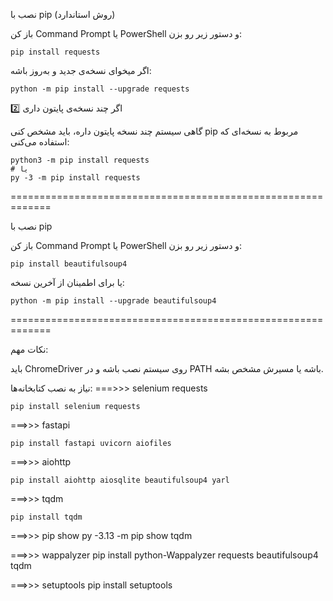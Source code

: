 نصب با pip (روش استاندارد)

باز کن Command Prompt یا PowerShell و دستور زیر رو بزن:
```
pip install requests
```

اگر میخوای نسخه‌ی جدید و به‌روز باشه:
```
python -m pip install --upgrade requests
```
2️⃣ اگر چند نسخه‌ی پایتون داری

گاهی سیستم چند نسخه پایتون داره، باید مشخص کنی pip مربوط به نسخه‌ای که استفاده می‌کنی:
```
python3 -m pip install requests
# یا
py -3 -m pip install requests
```


=============================================================

نصب با pip

باز کن Command Prompt یا PowerShell و دستور زیر رو بزن:

```
pip install beautifulsoup4
```

یا برای اطمینان از آخرین نسخه:
```
python -m pip install --upgrade beautifulsoup4
```


=============================================================

نکات مهم:

باید ChromeDriver روی سیستم نصب باشه و در PATH باشه یا مسیرش مشخص بشه.

نیاز به نصب کتابخانه‌ها:
===>>> selenium requests
```
pip install selenium requests
```

===>>> fastapi
```
pip install fastapi uvicorn aiofiles
```

===>>> aiohttp
```
pip install aiohttp aiosqlite beautifulsoup4 yarl
```

===>>> tqdm
```
pip install tqdm
```

===>>> pip show
py -3.13 -m pip show tqdm

===>>> wappalyzer
pip install python-Wappalyzer requests beautifulsoup4 tqdm

===>>> setuptools
pip install setuptools

